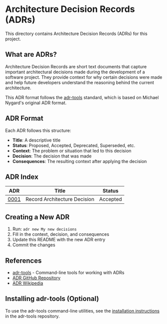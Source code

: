 # Architecture Decision Records (ADRs)

This directory contains Architecture Decision Records (ADRs) for this project.

## What are ADRs?

Architecture Decision Records are short text documents that capture important architectural decisions made during the development of a software project. They provide context for why certain decisions were made and help future developers understand the reasoning behind the current architecture.

This ADR format follows the [adr-tools](https://github.com/npryce/adr-tools) standard, which is based on Michael Nygard's original ADR format.

## ADR Format

Each ADR follows this structure:

- **Title**: A descriptive title
- **Status**: Proposed, Accepted, Deprecated, Superseded, etc.
- **Context**: The problem or situation that led to this decision
- **Decision**: The decision that was made
- **Consequences**: The resulting context after applying the decision

## ADR Index

| ADR | Title | Status |
|-----|-------|--------|
| [0001](0001-record-architecture-decisions) | Record Architecture Decision | Accepted |

## Creating a New ADR

1. Run: `adr new My new decisions`
2. Fill in the context, decision, and consequences
3. Update this README with the new ADR entry
4. Commit the changes

## References

- [adr-tools](https://github.com/npryce/adr-tools) - Command-line tools for working with ADRs
- [ADR GitHub Repository](https://github.com/joelparkerhenderson/architecture_decision_record)
- [ADR Wikipedia](https://en.wikipedia.org/wiki/Architecture_decision_record)

## Installing adr-tools (Optional)

To use the adr-tools command-line utilities, see the [installation instructions](https://github.com/npryce/adr-tools/blob/master/INSTALL.md) in the adr-tools repository.